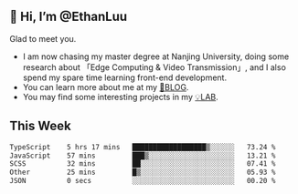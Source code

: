 ## 👋 Hi, I’m @EthanLuu

Glad to meet you.

- I am now chasing my master degree at Nanjing University, doing some research about 「Edge Computing & Video Transmission」, and I also spend my spare time learning front-end development.
- You can learn more about me at my [📝BLOG](https://blog.ethanloo.cn).
- You may find some interesting projects in my [💡LAB](https://lab.ethanloo.cn).

## This Week
<!--START_SECTION:waka-->

```txt
TypeScript    5 hrs 17 mins   ██████████████████▒░░░░░░   73.24 %
JavaScript    57 mins         ███▒░░░░░░░░░░░░░░░░░░░░░   13.21 %
SCSS          32 mins         ██░░░░░░░░░░░░░░░░░░░░░░░   07.41 %
Other         25 mins         █▒░░░░░░░░░░░░░░░░░░░░░░░   05.93 %
JSON          0 secs          ░░░░░░░░░░░░░░░░░░░░░░░░░   00.20 %
```

<!--END_SECTION:waka-->
